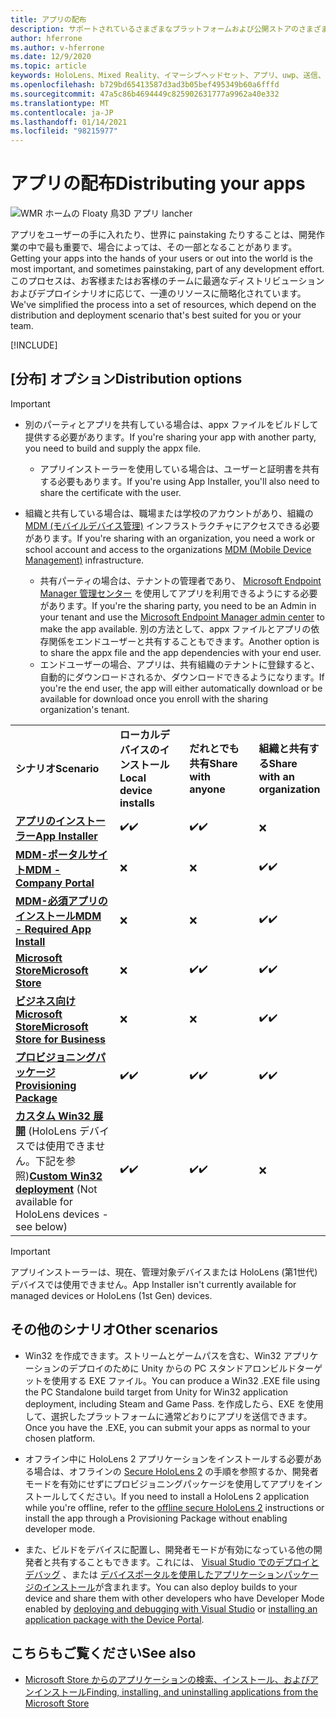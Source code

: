 ```yaml
---
title: アプリの配布
description: サポートされているさまざまなプラットフォームおよび公開ストアのさまざまなディストリビューションオプションの概要です。
author: hferrone
ms.author: v-hferrone
ms.date: 12/9/2020
ms.topic: article
keywords: HoloLens、Mixed Reality、イマーシブヘッドセット、アプリ、uwp、送信、送信、フィルター、メタデータ、システム要件、キーワード、wack、認定、パッケージ、appx、販売促進
ms.openlocfilehash: b729bd65413587d3ad3b05bef495349b60a6fffd
ms.sourcegitcommit: 47a5c86b4694449c825902631777a9962a40e332
ms.translationtype: MT
ms.contentlocale: ja-JP
ms.lasthandoff: 01/14/2021
ms.locfileid: "98215977"
---
```

# <a name="distributing-your-apps"></a><span data-ttu-id="42780-104">アプリの配布</span><span class="sxs-lookup"><span data-stu-id="42780-104">Distributing your apps</span></span>

![WMR ホームの Floaty 鳥3D アプリ lancher](images/distribute-hero-image.png)

<span data-ttu-id="42780-106">アプリをユーザーの手に入れたり、世界に painstaking たりすることは、開発作業の中で最も重要で、場合によっては、その一部となることがあります。</span><span class="sxs-lookup"><span data-stu-id="42780-106">Getting your apps into the hands of your users or out into the world is the most important, and sometimes painstaking, part of any development effort.</span></span> <span data-ttu-id="42780-107">このプロセスは、お客様またはお客様のチームに最適なディストリビューションおよびデプロイシナリオに応じて、一連のリソースに簡略化されています。</span><span class="sxs-lookup"><span data-stu-id="42780-107">We've simplified the process into a set of resources, which depend on the distribution and deployment scenario that's best suited for you or your team.</span></span>

[!INCLUDE[](includes/before-submission.md)]

## <a name="distribution-options"></a><span data-ttu-id="42780-108">[分布] オプション</span><span class="sxs-lookup"><span data-stu-id="42780-108">Distribution options</span></span>

> [!IMPORTANT]
> * <span data-ttu-id="42780-109">別のパーティとアプリを共有している場合は、appx ファイルをビルドして提供する必要があります。</span><span class="sxs-lookup"><span data-stu-id="42780-109">If you're sharing your app with another party, you need to build and supply the appx file.</span></span> 
>     * <span data-ttu-id="42780-110">アプリインストーラーを使用している場合は、ユーザーと証明書を共有する必要もあります。</span><span class="sxs-lookup"><span data-stu-id="42780-110">If you're using App Installer, you'll also need to share the certificate with the user.</span></span>
> 
> * <span data-ttu-id="42780-111">組織と共有している場合は、職場または学校のアカウントがあり、組織の [MDM (モバイルデバイス管理)](https://docs.microsoft.com/hololens/hololens-enroll-mdm) インフラストラクチャにアクセスできる必要があります。</span><span class="sxs-lookup"><span data-stu-id="42780-111">If you're sharing with an organization, you need a work or school account and access to the organizations [MDM (Mobile Device Management)](https://docs.microsoft.com/hololens/hololens-enroll-mdm) infrastructure.</span></span>  
>    * <span data-ttu-id="42780-112">共有パーティの場合は、テナントの管理者であり、 [Microsoft Endpoint Manager 管理センター](https://docs.microsoft.com/mem/intune/apps/apps-deploy) を使用してアプリを利用できるようにする必要があります。</span><span class="sxs-lookup"><span data-stu-id="42780-112">If you're the sharing party, you need to be an Admin in your tenant and use the [Microsoft Endpoint Manager admin center](https://docs.microsoft.com/mem/intune/apps/apps-deploy) to make the app available.</span></span> <span data-ttu-id="42780-113">別の方法として、appx ファイルとアプリの依存関係をエンドユーザーと共有することもできます。</span><span class="sxs-lookup"><span data-stu-id="42780-113">Another option is to share the appx file and the app dependencies with your end user.</span></span>
>    * <span data-ttu-id="42780-114">エンドユーザーの場合、アプリは、共有組織のテナントに登録すると、自動的にダウンロードされるか、ダウンロードできるようになります。</span><span class="sxs-lookup"><span data-stu-id="42780-114">If you're the end user, the app will either automatically download or be available for download once you enroll with the sharing organization's tenant.</span></span> 

<table>
<colgroup>
    <col width="33%" />
    <col width="22%" />
    <col width="22%" />
    <col width="22%" />
</colgroup>
<tr>
    <td><span data-ttu-id="42780-115"><strong>シナリオ</strong></span><span class="sxs-lookup"><span data-stu-id="42780-115"><strong>Scenario</strong></span></span></td>
    <td><span data-ttu-id="42780-116"><strong>ローカルデバイスのインストール</strong></span><span class="sxs-lookup"><span data-stu-id="42780-116"><strong>Local device installs</strong></span></span></td>
    <td><span data-ttu-id="42780-117"><strong>だれとでも共有</strong></span><span class="sxs-lookup"><span data-stu-id="42780-117"><strong>Share with anyone</strong></span></span></td>
    <td><span data-ttu-id="42780-118"><strong>組織と共有する</strong></span><span class="sxs-lookup"><span data-stu-id="42780-118"><strong>Share with an organization</strong></span></span></td>
</tr>
<tr>
    <td><span data-ttu-id="42780-119"><a href="https://docs.microsoft.com/hololens/app-deploy-app-installer"><strong>アプリのインストーラー</strong></span><span class="sxs-lookup"><span data-stu-id="42780-119"><a href="https://docs.microsoft.com/hololens/app-deploy-app-installer"><strong>App Installer</strong></span></span></td>
    <td><span data-ttu-id="42780-120">✔️</span><span class="sxs-lookup"><span data-stu-id="42780-120">✔️</span></span></td>
    <td><span data-ttu-id="42780-121">✔️</span><span class="sxs-lookup"><span data-stu-id="42780-121">✔️</span></span></td>
    <td>❌</td>
</tr>
<tr>
    <td><span data-ttu-id="42780-122"><a href="https://docs.microsoft.com/hololens/app-deploy-app-installer"><strong>MDM-ポータルサイト</strong></a></span><span class="sxs-lookup"><span data-stu-id="42780-122"><a href="https://docs.microsoft.com/hololens/app-deploy-app-installer"><strong>MDM - Company Portal</strong></a></span></span></td>
    <td>❌</td>
    <td>❌</td>
    <td><span data-ttu-id="42780-123">✔️</span><span class="sxs-lookup"><span data-stu-id="42780-123">✔️</span></span></td>
</tr>
<tr>
    <td><span data-ttu-id="42780-124"><a href="https://docs.microsoft.com/hololens/app-deploy-intune"><strong>MDM-必須アプリのインストール</strong></a></span><span class="sxs-lookup"><span data-stu-id="42780-124"><a href="https://docs.microsoft.com/hololens/app-deploy-intune"><strong>MDM - Required App Install</strong></a></span></span></td>
    <td>❌</td>
    <td>❌</td>
    <td><span data-ttu-id="42780-125">✔️</span><span class="sxs-lookup"><span data-stu-id="42780-125">✔️</span></span></td>
</tr>
<tr>
    <td><span data-ttu-id="42780-126"><a href="submitting-an-app-to-the-microsoft-store.md"><strong>Microsoft Store</strong></a></span><span class="sxs-lookup"><span data-stu-id="42780-126"><a href="submitting-an-app-to-the-microsoft-store.md"><strong>Microsoft Store</strong></a></span></span></td>
    <td>❌</td>
    <td><span data-ttu-id="42780-127">✔️</span><span class="sxs-lookup"><span data-stu-id="42780-127">✔️</span></span></td>
    <td><span data-ttu-id="42780-128">✔️</span><span class="sxs-lookup"><span data-stu-id="42780-128">✔️</span></span></td>
</tr>
<tr>
    <td><span data-ttu-id="42780-129"><a href="https://docs.microsoft.com/hololens/app-deploy-store-business"><strong>ビジネス向け Microsoft Store</strong></a></span><span class="sxs-lookup"><span data-stu-id="42780-129"><a href="https://docs.microsoft.com/hololens/app-deploy-store-business"><strong>Microsoft Store for Business</strong></a></span></span></td>
    <td>❌</td>
    <td>❌</td>
    <td><span data-ttu-id="42780-130">✔️</span><span class="sxs-lookup"><span data-stu-id="42780-130">✔️</span></span></td>
</tr>
<tr>
    <td><span data-ttu-id="42780-131"><a href="https://docs.microsoft.com/hololens/app-deploy-provisioning-package"><strong>プロビジョニングパッケージ</strong></a></span><span class="sxs-lookup"><span data-stu-id="42780-131"><a href="https://docs.microsoft.com/hololens/app-deploy-provisioning-package"><strong>Provisioning Package</strong></a></span></span></td>
    <td><span data-ttu-id="42780-132">✔️</span><span class="sxs-lookup"><span data-stu-id="42780-132">✔️</span></span></td>
    <td><span data-ttu-id="42780-133">✔️</span><span class="sxs-lookup"><span data-stu-id="42780-133">✔️</span></span></td>
    <td><span data-ttu-id="42780-134">✔️</span><span class="sxs-lookup"><span data-stu-id="42780-134">✔️</span></span></td>
</tr>
<tr>
    <td><span data-ttu-id="42780-135"><a href="#other-scenarios"><strong>カスタム Win32 展開</strong></a> (HoloLens デバイスでは使用できません。下記を参照)</span><span class="sxs-lookup"><span data-stu-id="42780-135"><a href="#other-scenarios"><strong>Custom Win32 deployment</strong></a> (Not available for HoloLens devices - see below)</span></span></td>
    <td><span data-ttu-id="42780-136">✔️</span><span class="sxs-lookup"><span data-stu-id="42780-136">✔️</span></span></td>
    <td><span data-ttu-id="42780-137">✔️</span><span class="sxs-lookup"><span data-stu-id="42780-137">✔️</span></span></td>
    <td>❌</td>
</tr>
</table>

> [!IMPORTANT]
> <span data-ttu-id="42780-138">アプリインストーラーは、現在、管理対象デバイスまたは HoloLens (第1世代) デバイスでは使用できません。</span><span class="sxs-lookup"><span data-stu-id="42780-138">App Installer isn't currently available for managed devices or HoloLens (1st Gen) devices.</span></span>

## <a name="other-scenarios"></a><span data-ttu-id="42780-139">その他のシナリオ</span><span class="sxs-lookup"><span data-stu-id="42780-139">Other scenarios</span></span>

* <span data-ttu-id="42780-140">Win32 を作成できます。ストリームとゲームパスを含む、Win32 アプリケーションのデプロイのために Unity からの PC スタンドアロンビルドターゲットを使用する EXE ファイル。</span><span class="sxs-lookup"><span data-stu-id="42780-140">You can produce a Win32 .EXE file using the PC Standalone build target from Unity for Win32 application deployment, including Steam and Game Pass.</span></span> <span data-ttu-id="42780-141">を作成したら、EXE を使用して、選択したプラットフォームに通常どおりにアプリを送信できます。</span><span class="sxs-lookup"><span data-stu-id="42780-141">Once you have the .EXE, you can submit your apps as normal to your chosen platform.</span></span> 

* <span data-ttu-id="42780-142">オフライン中に HoloLens 2 アプリケーションをインストールする必要がある場合は、オフラインの [Secure HoloLens 2](https://docs.microsoft.com/hololens/hololens-common-scenarios-offline-secure) の手順を参照するか、開発者モードを有効にせずにプロビジョニングパッケージを使用してアプリをインストールしてください。</span><span class="sxs-lookup"><span data-stu-id="42780-142">If you need to install a HoloLens 2 application while you're offline, refer to the [offline secure HoloLens 2](https://docs.microsoft.com/hololens/hololens-common-scenarios-offline-secure) instructions or install the app through a Provisioning Package without enabling developer mode.</span></span>

* <span data-ttu-id="42780-143">また、ビルドをデバイスに配置し、開発者モードが有効になっている他の開発者と共有することもできます。これには、 [Visual Studio でのデプロイとデバッグ](../develop/platform-capabilities-and-apis/using-visual-studio.md) 、または [デバイスポータルを使用したアプリケーションパッケージのインストール](../develop/platform-capabilities-and-apis/using-the-windows-device-portal.md#sideloading-applications)が含まれます。</span><span class="sxs-lookup"><span data-stu-id="42780-143">You can also deploy builds to your device and share them with other developers who have Developer Mode enabled by [deploying and debugging with Visual Studio](../develop/platform-capabilities-and-apis/using-visual-studio.md) or [installing an application package with the Device Portal](../develop/platform-capabilities-and-apis/using-the-windows-device-portal.md#sideloading-applications).</span></span>

## <a name="see-also"></a><span data-ttu-id="42780-144">こちらもご覧ください</span><span class="sxs-lookup"><span data-stu-id="42780-144">See also</span></span>
* [<span data-ttu-id="42780-145">Microsoft Store からのアプリケーションの検索、インストール、およびアンインストール</span><span class="sxs-lookup"><span data-stu-id="42780-145">Finding, installing, and uninstalling applications from the Microsoft Store</span></span>](https://docs.microsoft.com/hololens/holographic-store-apps)

